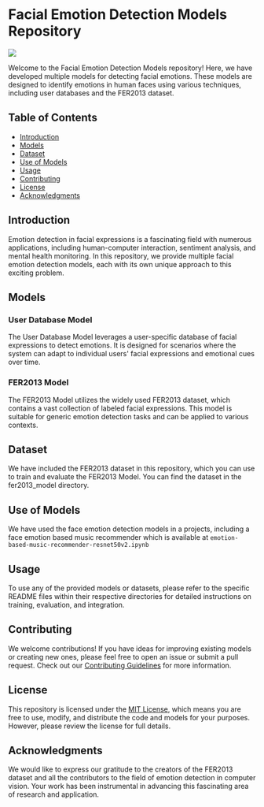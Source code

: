 # Facial Emotion Detection Models Repository

<img src="https://ars.els-cdn.com/content/image/1-s2.0-S1319157818303379-gr1.jpg">

Welcome to the Facial Emotion Detection Models repository! Here, we have developed multiple models for detecting facial emotions. These models are designed to identify emotions in human faces using various techniques, including user databases and the FER2013 dataset.

## Table of Contents

- [Introduction](#introduction)
- [Models](#models)
- [Dataset](#dataset)
- [Use of Models](#use-of-models)
- [Usage](#usage)
- [Contributing](#contributing)
- [License](#license)
- [Acknowledgments](#acknowledgments)

## Introduction

Emotion detection in facial expressions is a fascinating field with numerous applications, including human-computer interaction, sentiment analysis, and mental health monitoring. In this repository, we provide multiple facial emotion detection models, each with its own unique approach to this exciting problem.

## Models

### User Database Model

The User Database Model leverages a user-specific database of facial expressions to detect emotions. It is designed for scenarios where the system can adapt to individual users' facial expressions and emotional cues over time.

### FER2013 Model

The FER2013 Model utilizes the widely used FER2013 dataset, which contains a vast collection of labeled facial expressions. This model is suitable for generic emotion detection tasks and can be applied to various contexts.

## Dataset

We have included the FER2013 dataset in this repository, which you can use to train and evaluate the FER2013 Model. You can find the dataset in the fer2013_model directory.

## Use of Models

We have used the face emotion detection models in a projects, including a face emotion based music recommender which is available at ``emotion-based-music-recommender-resnet50v2.ipynb``

## Usage

To use any of the provided models or datasets, please refer to the specific README files within their respective directories for detailed instructions on training, evaluation, and integration.

## Contributing

We welcome contributions! If you have ideas for improving existing models or creating new ones, please feel free to open an issue or submit a pull request. Check out our [Contributing Guidelines](CONTRIBUTING.md) for more information.

## License

This repository is licensed under the [MIT License](LICENSE), which means you are free to use, modify, and distribute the code and models for your purposes. However, please review the license for full details.

## Acknowledgments

We would like to express our gratitude to the creators of the FER2013 dataset and all the contributors to the field of emotion detection in computer vision. Your work has been instrumental in advancing this fascinating area of research and application.

